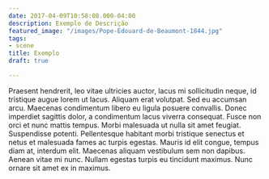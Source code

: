 ```yaml
---
date: 2017-04-09T10:58:08.000-04:00
description: Exemplo de Descrição
featured_image: "/images/Pope-Edouard-de-Beaumont-1844.jpg"
tags:
- scene
title: Exemplo
draft: true

---
```

Praesent hendrerit, leo vitae ultricies auctor, lacus mi sollicitudin neque, id tristique augue lorem ut lacus. Aliquam erat volutpat. Sed eu accumsan arcu. Maecenas condimentum libero eu ligula posuere convallis. Donec imperdiet sagittis dolor, a condimentum lacus viverra consequat. Fusce non orci et nunc mattis tempus. Morbi malesuada ut nulla sit amet feugiat. Suspendisse potenti. Pellentesque habitant morbi tristique senectus et netus et malesuada fames ac turpis egestas. Mauris id elit congue, tempus diam at, interdum elit. Maecenas aliquam vestibulum sem non dapibus. Aenean vitae mi nunc. Nullam egestas turpis eu tincidunt maximus. Nunc ornare sit amet ex in maximus.